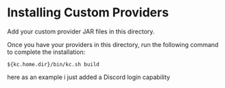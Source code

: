 Installing Custom Providers
===========================

Add your custom provider JAR files in this directory.

Once you have your providers in this directory, run the following command to complete the installation:

```
${kc.home.dir}/bin/kc.sh build
```

here as an example i just added a Discord login capability
